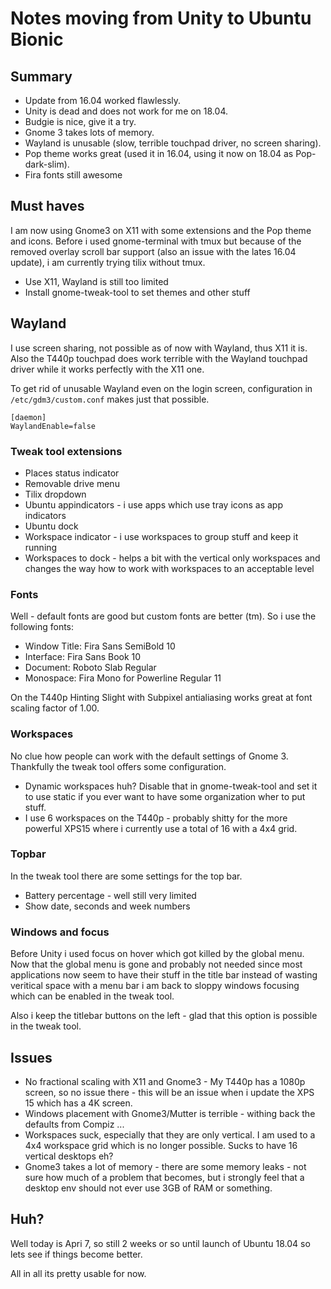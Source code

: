 # Notes moving from Unity to Ubuntu Bionic 

## Summary

- Update from 16.04 worked flawlessly.
- Unity is dead and does not work for me on 18.04.
- Budgie is nice, give it a try.
- Gnome 3 takes lots of memory.
- Wayland is unusable (slow, terrible touchpad driver, no screen sharing).
- Pop theme works great (used it in 16.04, using it now on 18.04 as 
  Pop-dark-slim).
- Fira fonts still awesome

## Must haves

I am now using Gnome3 on X11 with some extensions and the Pop theme and icons.
Before i used gnome-terminal with tmux but because of the removed overlay 
scroll bar support (also an issue with the lates 16.04 update), i am currently
trying tilix without tmux.

- Use X11, Wayland is still too limited
- Install gnome-tweak-tool to set themes and other stuff

## Wayland

I use screen sharing, not possible as of now with Wayland, thus X11 it is.
Also the T440p touchpad does work terrible with the Wayland touchpad driver
while it works perfectly with the X11 one.

To get rid of unusable Wayland even on the login screen, configuration in 
`/etc/gdm3/custom.conf` makes just that possible.

```
[daemon]
WaylandEnable=false
```

### Tweak tool extensions

- Places status indicator
- Removable drive menu
- Tilix dropdown
- Ubuntu appindicators - i use apps which use tray icons as app indicators
- Ubuntu dock
- Workspace indicator - i use workspaces to group stuff and keep it running
- Workspaces to dock - helps a bit with the vertical only workspaces and
  changes the way how to work with workspaces to an acceptable level

### Fonts

Well - default fonts are good but custom fonts are better (tm). So i use
the following fonts:

- Window Title: Fira Sans SemiBold 10
- Interface: Fira Sans Book 10
- Document: Roboto Slab Regular
- Monospace: Fira Mono for Powerline Regular 11

On the T440p Hinting Slight with Subpixel antialiasing works great at font
scaling factor of 1.00.

### Workspaces

No clue how people can work with the default settings of Gnome 3. Thankfully
the tweak tool offers some configuration.

- Dynamic workspaces huh? Disable that in gnome-tweak-tool and set it to use
  static if you ever want to have some organization wher to put stuff.
- I use 6 workspaces on the T440p - probably shitty for the more powerful
  XPS15 where i currently use a total of 16 with a 4x4 grid.

### Topbar

In the tweak tool there are some settings for the top bar.

- Battery percentage - well still very limited
- Show date, seconds and week numbers

### Windows and focus

Before Unity i used focus on hover which got killed by the global menu. Now
that the global menu is gone and probably not needed since most applications
now seem to have their stuff in the title bar instead of wasting veritical
space with a menu bar i am back to sloppy windows focusing which can be
enabled in the tweak tool.

Also i keep the titlebar buttons on the left - glad that this option is
possible in the tweak tool.

## Issues

- No fractional scaling with X11 and Gnome3 - My T440p has a 1080p screen,
  so no issue there - this will be an issue when i update the XPS 15 which
  has a 4K screen.
- Windows placement with Gnome3/Mutter is terrible - withing back the defaults
  from Compiz ...
- Workspaces suck, especially that they are only vertical. I am used to a 4x4
  workspace grid which is no longer possible. Sucks to have 16 vertical 
  desktops eh?
- Gnome3 takes a lot of memory - there are some memory leaks - not sure how
  much of a problem that becomes, but i strongly feel that a desktop env
  should not ever use 3GB of RAM or something.


## Huh?

Well today is Apri 7, so still 2 weeks or so until launch of Ubuntu 18.04 so
lets see if things become better.

All in all its pretty usable for now.



